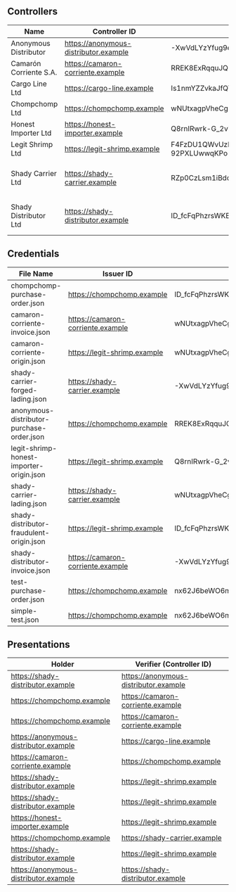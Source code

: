 ## Controllers

| Name | Controller ID | Authentication Key | Fraudulent |
|------|---------------|-------------------|------------|
| Anonymous Distributor | https://anonymous-distributor.example | -XwVdLYzYfug9elJRgcSlQjawMW1RMEqfB4gG7hEL9A |  |
| Camarón Corriente S.A. | https://camaron-corriente.example | RREK8ExRqquJQlLTuH2oLgHIu5N5_8EGw4zPDt0ZRa0 |  |
| Cargo Line Ltd | https://cargo-line.example | Is1nmYZZvkaJfQY-rwDp43RW9TbglgOBdkY44P_ialI |  |
| Chompchomp Ltd | https://chompchomp.example | wNUtxagpVheCgu0xLnu0Dx7l7KPbU6KYJwnOymA1dyE |  |
| Honest Importer Ltd | https://honest-importer.example | Q8rnIRwrk-G_2vie7dP8AlbXiTGGKExx7Y1QnIj4C-E |  |
| Legit Shrimp Ltd | https://legit-shrimp.example | F4FzDU1QWvUzDpWAuwlpvO-A4TuixJ-92PXLUwwqKPo |  |
| Shady Carrier Ltd | https://shady-carrier.example | RZp0CzLsm1iBdc6RyR6ryCFb3sNiOIdzzSf92n7fBJg | ⚠️ Synthetic Identity Fraud |
| Shady Distributor Ltd | https://shady-distributor.example | ID_fcFqPhzrsWKEbcTrx2pLqyORpk38YL2R8hAsc5R8 | ⚠️ Synthetic Identity Fraud |

## Credentials

| File Name | Issuer ID | Holder Key | Schema     | Fraudulent |
|-----------|-----------|------------|-------------|------------|
| chompchomp-purchase-order.json | https://chompchomp.example | ID_fcFqPhzrsWKEbcTrx2pLqyORpk38YL2R8hAsc5R8 | PurchaseOrderCredential |  |
| camaron-corriente-invoice.json | https://camaron-corriente.example | wNUtxagpVheCgu0xLnu0Dx7l7KPbU6KYJwnOymA1dyE | CommercialInvoiceCredential |  |
| camaron-corriente-origin.json | https://legit-shrimp.example | wNUtxagpVheCgu0xLnu0Dx7l7KPbU6KYJwnOymA1dyE | CertificateOfOriginCredential |  |
| shady-carrier-forged-lading.json | https://shady-carrier.example | -XwVdLYzYfug9elJRgcSlQjawMW1RMEqfB4gG7hEL9A | BillOfLadingCredential | ⚠️ Counterfeiting and Alteration |
| anonymous-distributor-purchase-order.json | https://chompchomp.example | RREK8ExRqquJQlLTuH2oLgHIu5N5_8EGw4zPDt0ZRa0 | PurchaseOrderCredential |  |
| legit-shrimp-honest-importer-origin.json | https://legit-shrimp.example | Q8rnIRwrk-G_2vie7dP8AlbXiTGGKExx7Y1QnIj4C-E | CertificateOfOriginCredential | ⚠️ Document Compromise |
| shady-carrier-lading.json | https://shady-carrier.example | wNUtxagpVheCgu0xLnu0Dx7l7KPbU6KYJwnOymA1dyE | BillOfLadingCredential | ⚠️ Counterfeiting and Alteration |
| shady-distributor-fraudulent-origin.json | https://legit-shrimp.example | ID_fcFqPhzrsWKEbcTrx2pLqyORpk38YL2R8hAsc5R8 | CertificateOfOriginCredential | ⚠️ Counterfeiting and Alteration |
| shady-distributor-invoice.json | https://camaron-corriente.example | -XwVdLYzYfug9elJRgcSlQjawMW1RMEqfB4gG7hEL9A | CommercialInvoiceCredential |  |
| test-purchase-order.json | https://chompchomp.example | nx62J6beWO6mIavpWWEQc_gGoIi8zfAECZ8p-zHxEvI | PurchaseOrderCredential |  |
| simple-test.json | https://chompchomp.example | nx62J6beWO6mIavpWWEQc_gGoIi8zfAECZ8p-zHxEvI | PurchaseOrderCredential |  |

## Presentations

| Holder | Verifier (Controller ID) |
|--------|-------------------------|
| https://shady-distributor.example | https://anonymous-distributor.example |
| https://chompchomp.example | https://camaron-corriente.example |
| https://chompchomp.example | https://camaron-corriente.example |
| https://anonymous-distributor.example | https://cargo-line.example |
| https://camaron-corriente.example | https://chompchomp.example |
| https://shady-distributor.example | https://legit-shrimp.example |
| https://shady-distributor.example | https://legit-shrimp.example |
| https://honest-importer.example | https://legit-shrimp.example |
| https://chompchomp.example | https://shady-carrier.example |
| https://shady-distributor.example | https://legit-shrimp.example |
| https://anonymous-distributor.example | https://shady-distributor.example |
